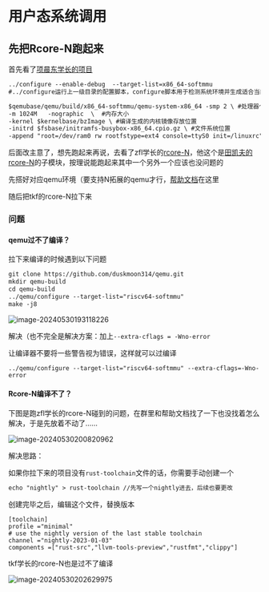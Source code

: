 # 用户态系统调用

## 先把Rcore-N跑起来

首先看了[项晨东学长的项目](https://github.com/OS-F-4/usr-intr?tab=readme-ov-file)

```markdown
../configure --enable-debug  --target-list=x86_64-softmmu
#../configure运行上一级目录的配置脚本，configure脚本用于检测系统环境并生成适合当前环境的Makefile文件，以便后续编译使用。
```

```markdown
$qemubase/qemu/build/x86_64-softmmu/qemu-system-x86_64 -smp 2 \ #处理器个数
-m 1024M   -nographic  \  #内存大小
-kernel $kernelbase/bzImage \ #编译生成的内核镜像存放位置
-initrd $fsbase/initramfs-busybox-x86_64.cpio.gz \ #文件系统位置
-append "root=/dev/ram0 rw rootfstype=ext4 console=ttyS0 init=/linuxrc" #附加参数
```

后面改主意了，想先跑起来再说，去看了zfl学长的[rcore-N](https://github.com/zflcs/rCore-N?tab=readme-ov-file)，他这个是[田凯夫的rcore-N](https://github.com/Gallium70/rv-n-ext-impl)的子模块，按理说能跑起来其中一个另外一个应该也没问题的

先搭好对应qemu环境（要支持N拓展的qemu才行，[帮助文档](https://gallium70.github.io/rv-n-ext-impl/ch6_0_user_guide.html)在这里

随后把tkf的rcore-N拉下来



### 问题

#### qemu过不了编译？

拉下来编译的时候遇到以下问题

```markdown
git clone https://github.com/duskmoon314/qemu.git
mkdir qemu-build
cd qemu-build
../qemu/configure --target-list="riscv64-softmmu"
make -j8
```

<img src="D:\116\sigs\my_OScamps_blog\异步系统调用方面的一些探索\用户态系统调用.assets\image-20240530193118226.png" alt="image-20240530193118226" />

解决（也不完全是解决方案：加上`--extra-cflags = -Wno-error` 

让编译器不要将一些警告视为错误，这样就可以过编译

```
../qemu/configure --target-list="riscv64-softmmu" --extra-cflags=-Wno-error
```

#### Rcore-N编译不了？

下图是跑zfl学长的rcore-N碰到的问题，在群里和帮助文档找了一下也没找着怎么解决，于是先放着不动了……

<img src="D:\116\sigs\my_OScamps_blog\异步系统调用方面的一些探索\用户态系统调用.assets\image-20240530200820962.png" alt="image-20240530200820962" />

解决思路：

如果你拉下来的项目没有`rust-toolchain`文件的话，你需要手动创建一个

```markdown
echo "nightly" > rust-toolchain //先写一个nightly进去，后续也要更改
```

创建完毕之后，编辑这个文件，替换版本

```
[toolchain]
profile ="minimal"
# use the nightly version of the last stable toolchain
channel ="nightly-2023-01-03"
components =["rust-src","llvm-tools-preview","rustfmt","clippy"]
```





tkf学长的rcore-N也是过不了编译

<img src="D:\116\sigs\my_OScamps_blog\异步系统调用方面的一些探索\用户态系统调用.assets\image-20240530202629975.png" alt="image-20240530202629975" />

